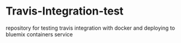 # Travis-Integration-test

repository for testing travis integration with docker and deploying to bluemix containers service

